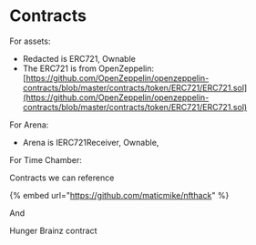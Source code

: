 # Contracts

For assets:

* Redacted is ERC721, Ownable
* The ERC721 is from OpenZeppelin: [https://github.com/OpenZeppelin/openzeppelin-contracts/blob/master/contracts/token/ERC721/ERC721.sol](https://github.com/OpenZeppelin/openzeppelin-contracts/blob/master/contracts/token/ERC721/ERC721.sol)

For Arena:

* Arena is IERC721Receiver, Ownable,&#x20;



For Time Chamber:





Contracts we can reference

{% embed url="https://github.com/maticmike/nfthack" %}

And&#x20;

Hunger Brainz contract

